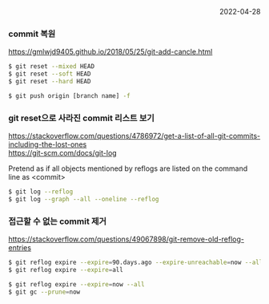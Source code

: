 <p style="text-align: right">2022-04-28</p>

### commit 복원

https://gmlwjd9405.github.io/2018/05/25/git-add-cancle.html

```bash
$ git reset --mixed HEAD
$ git reset --soft HEAD
$ git reset --hard HEAD

$ git push origin [branch name] -f
```

### git reset으로 사라진 commit 리스트 보기

https://stackoverflow.com/questions/4786972/get-a-list-of-all-git-commits-including-the-lost-ones \
https://git-scm.com/docs/git-log

Pretend as if all objects mentioned by reflogs are listed on the command line as &lt;commit&gt;

```bash
$ git log --reflog
$ git log --graph --all --oneline --reflog
```

### 접근할 수 없는 commit 제거

https://stackoverflow.com/questions/49067898/git-remove-old-reflog-entries

```bash
$ git reflog expire --expire=90.days.ago --expire-unreachable=now --all
$ git reflog expire --expire=all

$ git reflog expire --expire=now --all
$ git gc --prune=now
```
